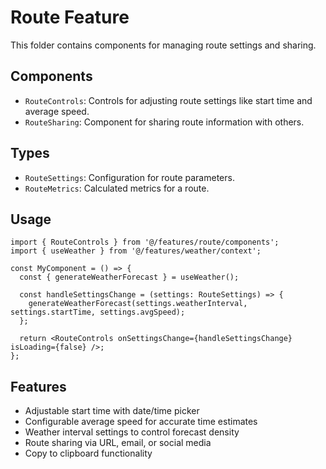 # Route Feature

This folder contains components for managing route settings and sharing.

## Components

- `RouteControls`: Controls for adjusting route settings like start time and average speed.
- `RouteSharing`: Component for sharing route information with others.

## Types

- `RouteSettings`: Configuration for route parameters.
- `RouteMetrics`: Calculated metrics for a route.

## Usage

```tsx
import { RouteControls } from '@/features/route/components';
import { useWeather } from '@/features/weather/context';

const MyComponent = () => {
  const { generateWeatherForecast } = useWeather();

  const handleSettingsChange = (settings: RouteSettings) => {
    generateWeatherForecast(settings.weatherInterval, settings.startTime, settings.avgSpeed);
  };

  return <RouteControls onSettingsChange={handleSettingsChange} isLoading={false} />;
};
```

## Features

- Adjustable start time with date/time picker
- Configurable average speed for accurate time estimates
- Weather interval settings to control forecast density
- Route sharing via URL, email, or social media
- Copy to clipboard functionality
